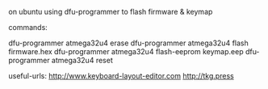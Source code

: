 on ubuntu using 
dfu-programmer
to flash firmware & keymap

commands:

dfu-programmer atmega32u4 erase
dfu-programmer atmega32u4 flash firmware.hex
dfu-programmer atmega32u4 flash-eeprom keymap.eep
dfu-programmer atmega32u4 reset

useful-urls:
http://www.keyboard-layout-editor.com
http://tkg.press
